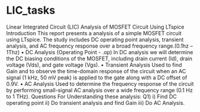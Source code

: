 # LIC_tasks
Linear Integrated Circuit (LIC) 
Analysis of MOSFET Circuit Using LTspice
Introduction
This report presents a analysis of a simple MOSFET circuit using LTspice. The study includes DC operating point analysis, transient analysis, and AC frequency response over a broad frequency range.(0.1hz – 1Thz)
•	DC Analysis (Operating Point - .op)
In DC analysis we  will  determine the DC biasing conditions of the MOSFET, including drain current (Id), drain voltage (Vds), and gate voltage (Vgs).
•	Transient Analysis
Used to find Gain and to observe the time-domain response of the circuit when an AC signal (1 kHz, 50 mV peak) is applied to the gate along with a DC offset of 0.9V.
•	AC Analysis
Used to determine the frequency response of the circuit by performing small-signal AC analysis over a wide frequency range (0.1 Hz to 1 THz).
Questions For Understanding these analysis:
Q1)  i) Find DC operating point ii) Do transient analysis and find Gain iii) Do AC Analysis.
